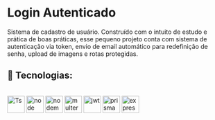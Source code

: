 <h1>Login Autenticado</h1>

<p>Sistema de cadastro de usuário. Construído com o intuito de estudo e prática de boas práticas, esse pequeno projeto conta com sistema de autenticação via token, envio de email automático para redefinição de senha, upload de imagens e rotas protegidas.</p>

<h2>🚀 Tecnologias: </h2>

 <div style="display: inline_block"><br>
  <a href="https://www.typescriptlang.org/">   <img align="center" alt="Ts" height="40" width="40" src="https://i.imgur.com/UIp79so.png"></a> 
  <a href="https://nodejs.org/en">   <img align="center" alt="node" height="40" width="40" src="https://i.imgur.com/TfBNw4l.png"></a> 
  <a href="https://nodemailer.com/">   <img align="center" alt="nodemailer" height="40" width="40" src="https://i.imgur.com/eBHNNIV.png"></a> 
  <a href="https://www.npmjs.com/package/multer">   <img align="center" alt="multer" height="40" width="40" src="https://i.imgur.com/eMBoOMe.png"></a> 
  <a href="https://jwt.io/">   <img align="center" alt="jwt" height="40" width="40" src="https://i.imgur.com/IhxFKjy.png"></a> 
  <a href="https://www.prisma.io/">   <img align="center" alt="prisma" height="40" width="40" src="https://i.imgur.com/fUjiKPd.png"></a> 
  <a href="https://expressjs.com/pt-br/">   <img align="center" alt="express" height="40" width="40" src="https://i.imgur.com/Y3BpYkS.png"></a> 
</div>